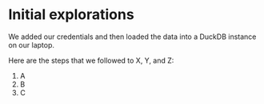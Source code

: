 # Initial explorations

We added our credentials and then loaded the data into a DuckDB instance on our laptop.

Here are the steps that we followed to X, Y, and Z:
1. A
2. B
3. C